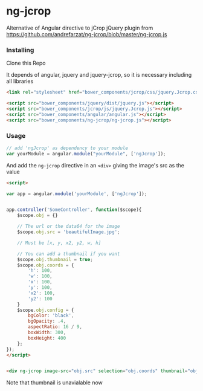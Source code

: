 ng-jcrop
========

Alternative of Angular directive to jCrop jQuery plugin from https://github.com/andrefarzat/ng-jcrop/blob/master/ng-jcrop.js


### Installing

Clone this Repo

It depends of angular, jquery and jquery-jcrop, so it is necessary including all libraries

```html
<link rel="stylesheet" href="bower_components/jcrop/css/jquery.Jcrop.css" />

<script src="bower_components/jquery/dist/jquery.js"></script>
<script src="bower_components/jcrop/js/jquery.Jcrop.js"></script>
<script src="bower_components/angular/angular.js"></script>
<script src="bower_components/ng-jcrop/ng-jcrop.js"></script>
```

### Usage

```js
// add 'ngJcrop' as dependency to your module
var yourModule = angular.module("yourModule", ['ngJcrop']);
```

And add the `ng-jcrop` directive in an `<div>` giving the
image's src as the value
```html
<script>

var app = angular.module('yourModule', ['ngJcrop']);


app.controller('SomeController', function($scope){
    $scope.obj = {}

    // The url or the data64 for the image
    $scope.obj.src = 'beautifulImage.jpg';

    // Must be [x, y, x2, y2, w, h]

    // You can add a thumbnail if you want
    $scope.obj.thumbnail = true;
    $scope.obj.coords = {
        'h': 100,
        'w': 100,
        'x': 100,
        'y': 100,
        'x2': 100,
        'y2': 100
    }
    $scope.obj.config = {
        bgColor: 'black',
        bgOpacity: .4,
        aspectRatio: 16 / 9,
        boxWidth: 300,
        boxHeight: 400
    };
});
</script>


<div ng-jcrop image-src="obj.src" selection="obj.coords" thumbnail="obj.thumbnail" config="obj.config"></div>
````

Note that thumbnail is unavialable now
